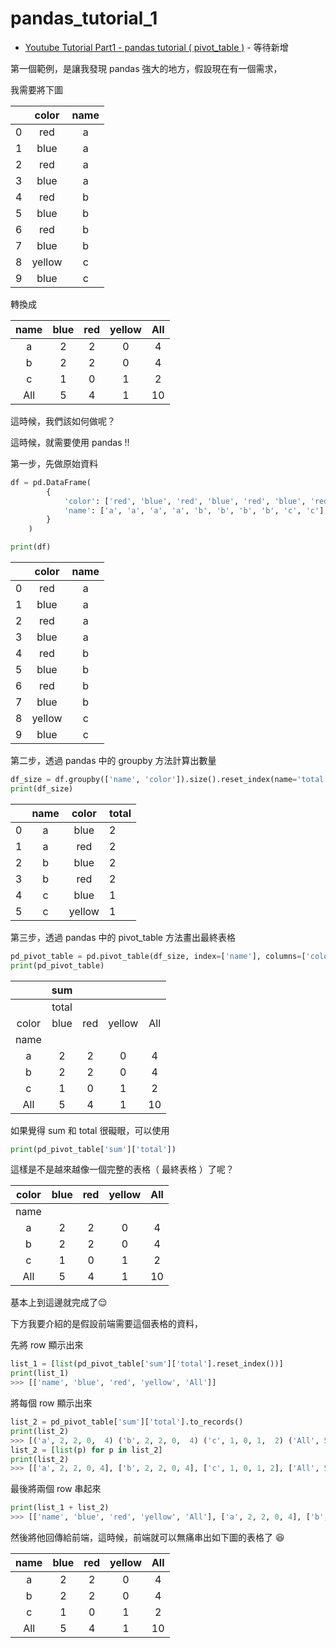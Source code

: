 # pandas_tutorial_1

* [Youtube Tutorial Part1 - pandas tutorial ( pivot_table )](xxx) - 等待新增

第一個範例，是讓我發現 pandas 強大的地方，假設現在有一個需求，

我需要將下圖

|   |  color | name |
|---|:------:|:----:|
| 0 |   red  |   a  |
| 1 |  blue  |   a  |
| 2 |   red  |   a  |
| 3 |  blue  |   a  |
| 4 |   red  |   b  |
| 5 |  blue  |   b  |
| 6 |   red  |   b  |
| 7 |  blue  |   b  |
| 8 | yellow |   c  |
| 9 |  blue  |   c  |

轉換成

|  name |  blue | red | yellow | All |
|:-----:|:-----:|:---:|:------:|:---:|
|   a   |   2   |  2  |    0   |  4  |
|   b   |   2   |  2  |    0   |  4  |
|   c   |   1   |  0  |    1   |  2  |
|  All  |   5   |  4  |    1   |  10 |

這時候，我們該如何做呢？

這時候，就需要使用 pandas !!

第一步，先做原始資料

```python
df = pd.DataFrame(
        {
            'color': ['red', 'blue', 'red', 'blue', 'red', 'blue', 'red', 'blue', 'yellow', 'blue'],
            'name': ['a', 'a', 'a', 'a', 'b', 'b', 'b', 'b', 'c', 'c'],
        }
    )

print(df)
```

|   |  color | name |
|---|:------:|:----:|
| 0 |   red  |   a  |
| 1 |  blue  |   a  |
| 2 |   red  |   a  |
| 3 |  blue  |   a  |
| 4 |   red  |   b  |
| 5 |  blue  |   b  |
| 6 |   red  |   b  |
| 7 |  blue  |   b  |
| 8 | yellow |   c  |
| 9 |  blue  |   c  |

第二步，透過 pandas 中的 groupby 方法計算出數量

```python
df_size = df.groupby(['name', 'color']).size().reset_index(name='total')
print(df_size)
```

|   | name |  color | total |
|---|:----:|:------:|-------|
| 0 |   a  |  blue  |   2   |
| 1 |   a  |   red  |   2   |
| 2 |   b  |  blue  |   2   |
| 3 |   b  |   red  |   2   |
| 4 |   c  |  blue  |   1   |
| 5 |   c  | yellow |   1   |

第三步，透過 pandas 中的 pivot_table 方法畫出最終表格

```python
pd_pivot_table = pd.pivot_table(df_size, index=['name'], columns=['color'],aggfunc=[np.sum], fill_value=0, margins=True)
print(pd_pivot_table)
```

|       |  sum  |     |        |     |
|:-----:|:-----:|:---:|:------:|:---:|
|       | total |     |        |     |
| color |  blue | red | yellow | All |
|  name |       |     |        |     |
|   a   |   2   |  2  |    0   |  4  |
|   b   |   2   |  2  |    0   |  4  |
|   c   |   1   |  0  |    1   |  2  |
|  All  |   5   |  4  |    1   |  10 |

如果覺得 sum 和 total 很礙眼，可以使用

```python
print(pd_pivot_table['sum']['total'])
```

這樣是不是越來越像一個完整的表格（ 最終表格 ）了呢？

| color | blue | red | yellow | All |
|:-----:|:----:|:---:|:------:|:---:|
|  name |      |     |        |     |
|   a   |   2  |  2  |    0   |  4  |
|   b   |   2  |  2  |    0   |  4  |
|   c   |   1  |  0  |    1   |  2  |
|  All  |   5  |  4  |    1   |  10 |

基本上到這邊就完成了:relieved:

下方我要介紹的是假設前端需要這個表格的資料，

先將 row 顯示出來

```python
list_1 = [list(pd_pivot_table['sum']['total'].reset_index())]
print(list_1)
>>> [['name', 'blue', 'red', 'yellow', 'All']]
```

將每個 row 顯示出來

```python
list_2 = pd_pivot_table['sum']['total'].to_records()
print(list_2)
>>> [('a', 2, 2, 0,  4) ('b', 2, 2, 0,  4) ('c', 1, 0, 1,  2) ('All', 5, 4, 1, 10)]
list_2 = [list(p) for p in list_2]
print(list_2)
>>> [['a', 2, 2, 0, 4], ['b', 2, 2, 0, 4], ['c', 1, 0, 1, 2], ['All', 5, 4, 1, 10]]
```

最後將兩個 row 串起來

```python
print(list_1 + list_2)
>>> [['name', 'blue', 'red', 'yellow', 'All'], ['a', 2, 2, 0, 4], ['b', 2, 2, 0, 4], ['c', 1, 0, 1, 2], ['All', 5, 4, 1, 10]]
```

然後將他回傳給前端，這時候，前端就可以無痛串出如下圖的表格了 :satisfied:

|  name |  blue | red | yellow | All |
|:-----:|:-----:|:---:|:------:|:---:|
|   a   |   2   |  2  |    0   |  4  |
|   b   |   2   |  2  |    0   |  4  |
|   c   |   1   |  0  |    1   |  2  |
|  All  |   5   |  4  |    1   |  10 |
